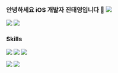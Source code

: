  ### 안녕하세요 iOS 개발자 진태영입니다 👋  <a href="https://hits.seeyoufarm.com"><img src="https://hits.seeyoufarm.com/api/count/incr/badge.svg?url=https%3A%2F%2Fgithub.com%2Felisha0103&count_bg=%2379C83D&title_bg=%23555555&icon=&icon_color=%23E7E7E7&title=hits&edge_flat=false"/></a>

<p>
<a href="https://elisha0103.tistory.com/" target="_blank"><img src="https://img.shields.io/badge/Blog-lightgray?style=flat-square&logo=Tistory%20Sponsors&logoColor=white"/></a>
  <a href="mailto:elisha0103@naver.com" target="_blank"><img src="https://img.shields.io/badge/Email-03C75A?style=flat-square&logo=Naver%20Sponsors&logoColor=white"/></a>
</p>

### Skills
<p>
    <img src="https://img.shields.io/badge/Swift-F05138?style=flat&logo=swift&logoColor=white"/>
  <img src="https://img.shields.io/badge/SwiftUI-0D0D0D?style=flat&logo=swift&logoColor=blue"/>
  <img src="https://img.shields.io/badge/Firebase-FFCA28?style=flat&logo=firebase&logoColor=white"/>

</p>

<p>
    <img src="https://github-readme-stats.vercel.app/api?username=elisha0103&show_icons=true&theme=dark&layout=compact"/>
  <img src="https://github-readme-stats.vercel.app/api/top-langs/?username=elisha0103&show_icons=true&theme=dark&layout=compact"/>
</p>

<!--
**elisha0103/elisha0103** is a ✨ _special_ ✨ repository because its `README.md` (this file) appears on your GitHub profile.

Here are some ideas to get you started:

- 🔭 I’m currently working on ...
- 🌱 I’m currently learning ...
- 👯 I’m looking to collaborate on ...
- 🤔 I’m looking for help with ...
- 💬 Ask me about ...
- 📫 How to reach me: ...
- 😄 Pronouns: ...
- ⚡ Fun fact: ...
-->
